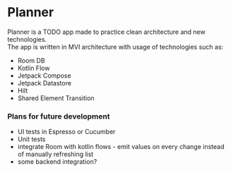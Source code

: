 # Planner

Planner is a TODO app made to practice clean architecture and new technologies.  
The app is written in MVI architecture with usage of technologies such as:
 - Room DB
 - Kotlin Flow
 - Jetpack Compose
 - Jetpack Datastore
 - Hilt
 - Shared Element Transition 

### Plans for future development
 - UI tests in Espresso or Cucumber
 - Unit tests
 - integrate Room with kotlin flows - emit values on every change instead of manually refreshing list
 - some backend integration?